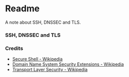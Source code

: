 # Readme
A note about SSH, DNSSEC and TLS.

### SSH, DNSSEC and TLS

### Credits
- [Secure Shell - Wikipedia](https://en.wikipedia.org/wiki/Secure_Shell)
- [Domain Name System Security Extensions - Wikipedia](https://en.wikipedia.org/wiki/Domain_Name_System_Security_Extensions)
- [Transport Layer Security - Wikipedia](https://en.wikipedia.org/wiki/Transport_Layer_Security)
